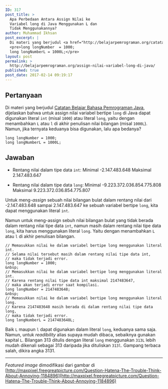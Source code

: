 ```yaml
---
ID: 317
post_title: >
  Apa Perbedaan Antara Assign Nilai ke
  Variabel long di Java Menggunakan L dan
  Tidak Menggunakannya?
author: Muhammad Ikhsan
post_excerpt: |
  Di materi yang berjudul <a href="http://belajarpemrograman.org/catatan-belajar-bahasa-pemrograman-java/">Catatan Belajar Bahasa Pemrograman Java</a>, dijelaskan bahwa untuk mengekspresikan nilai dari sebuah variabel bertipe <code>long</code> dapat digunakan literal <code>int</code> (misal 1000) atau literal <code>long</code>, yaitu dengan menambahkan <code>L</code> atau <code>l</code> di akhir penulisan nilai bilangan (misal 1000L). Jika keduanya bisa digunakan, lalu apa bedanya?
  <pre>long longNumber  = 1000;
  long longNumberL = 1000L;</pre>
layout: post
permalink: >
  http://belajarpemrograman.org/assign-nilai-variabel-long-di-java/
published: true
post_date: 2017-02-14 09:19:17
---
```

## Pertanyaan

Di materi yang berjudul [Catatan Belajar Bahasa Pemrograman Java](http://belajarpemrograman.org/catatan-belajar-bahasa-pemrograman-java/), dijelaskan bahwa untuk assign nilai variabel bertipe `long` di Java dapat digunakan literal `int` (misal `1000`) atau literal `long`, yaitu dengan menambahkan `L` atau `l` di akhir penulisan nilai bilangan (misal `1000L`). Namun, jika ternyata keduanya bisa digunakan, lalu apa bedanya?

~~~~~~~~~~~~~~~~~~~~~~~~~~~~~~~~~~~~~~~~~~~~~~~~~~~~~~~~~~~~~~~~~~~~~~~~~~ {.language-java .line-numbers}
long longNumber = 1000;
long longNumberL = 1000L;
~~~~~~~~~~~~~~~~~~~~~~~~~~~~~~~~~~~~~~~~~~~~~~~~~~~~~~~~~~~~~~~~~~~~~~~~~~

## Jawaban

-   Rentang nilai dalam tipe data `int`:
    Minimal -2.147.483.648
    Maksimal 2.147.483.647

-   Rentang nilai dalam tipe data `long`:
    Minimal -9.223.372.036.854.775.808
    Maksimal 9.223.372.036.854.775.807

Untuk meng-*assign* sebuah nilai bilangan bulat dalam rentang nilai dari -2.147.483.648 sampai 2.147.483.647 ke sebuah variabel bertipe `long`, kita dapat menggunakan literal `int`.

Namun untuk meng-assign sebuh nilai bilangan bulat yang tidak berada dalam rentang nilai tipe data `int`, namun masih dalam rentang nilai tipe data `long`, kita harus menggunakan literal `long`. Yaitu dengan menambahkan `L` atau `l` di akhir penulisan bilangan.

~~~~~~~~~~~~~~~~~~~~~~~~~~~~~~~~~~~~~~~~~~~~~~~~~~~~~~~~~~~~~~~~~~~~~~~~~~ {.language-java .line-numbers}
// Memasukkan nilai ke dalam variabel bertipe long menggunakan literal int.
// Selama nilai tersebut masih dalam rentang nilai tipe data int,
// maka tidak terjadi error.
long longNumber = 1000;
&nbsp;
// Memasukkan nilai ke dalam variabel bertipe long menggunakan literal int.
// Karena rentang nilai tipe data int maksimal 2147483647,
// maka akan terjadi error saat kompilasi.
long longNumber = 2147483648;
&nbsp;
// Memasukkan nilai ke dalam variabel bertipe long menggunakan literal long.
// Karena 2147483648 masih berada di dalam rentang nilai tipe data long,
// maka tidak terjadi error.
long longNumberL = 2147483648L;
~~~~~~~~~~~~~~~~~~~~~~~~~~~~~~~~~~~~~~~~~~~~~~~~~~~~~~~~~~~~~~~~~~~~~~~~~~

Baik `L` maupun `l` dapat digunakan dalam literal `long`, keduanya sama saja. Namun, untuk *readibility* alias supaya mudah dibaca, sebaiknya gunakan kapital `L`. Bilangan 313 ditulis dengan literal `long` menggunakan `313L` lebih mudah dikenali sebagai 313 daripada jika dituliskan `313l`. Gampang terbaca salah, dikira angka 3131.

--------------------------------------------------------------------------

*Featured image* dimodifikasi dari gambar di [http://maxpixel.freegreatpicture.com/Question-Hatena-The-Trouble-Think-About-Annoying-1184896](http://maxpixel.freegreatpicture.com/Question-Hatena-The-Trouble-Think-About-Annoying-1184896)